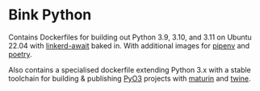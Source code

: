 # Bink Python

Contains Dockerfiles for building out Python 3.9, 3.10, and 3.11 on Ubuntu 22.04 with [linkerd-await](https://github.com/linkerd/linkerd-await) baked in. With additional images for [pipenv](https://github.com/pypa/pipenv) and [poetry](https://github.com/python-poetry/poetry).

Also contains a specialised dockerfile extending Python 3.x with a stable toolchain for building & publishing [PyO3](https://github.com/PyO3/pyo3) projects with [maturin](https://github.com/PyO3/maturin) and [twine](https://github.com/pypa/twine).
